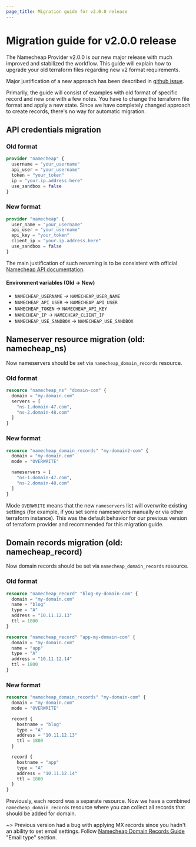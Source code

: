 ```yaml
---
page_title: Migration guide for v2.0.0 release
---
```


# Migration guide for v2.0.0 release

The Namecheap Provider v2.0.0 is our new major release with much improved and stabilized the workflow. This guide will
explain how to upgrade your old terraform files regarding new v2 format requirements.

Major justification of a new approach has been described
in [github issue](https://github.com/namecheap/terraform-provider-namecheap/issues/46).

Primarily, the guide will consist of examples with old format of specific record and new one with a few notes. You have
to change the terraform file format and apply a new state. Since we have completely changed approach to create records,
there's no way for automatic migration.

## API credentials migration

### Old format

```terraform
provider "namecheap" {
  username = "your_username"
  api_user = "your_username"
  token = "your_token"
  ip = "your.ip.address.here"
  use_sandbox = false
}
```

### New format

```terraform
provider "namecheap" {
  user_name = "your_username"
  api_user = "your_username"
  api_key = "your_token"
  client_ip = "your.ip.address.here"
  use_sandbox = false
}
```

The main justification of such renaming is to be consistent with
official [Namecheap API documentation](https://www.namecheap.com/support/api/intro/).

#### Environment variables (Old -> New)

- `NAMECHEAP_USERNAME`      -> `NAMECHEAP_USER_NAME`
- `NAMECHEAP_API_USER`      -> `NAMECHEAP_API_USER`
- `NAMECHEAP_TOKEN`         -> `NAMECHEAP_API_KEY`
- `NAMECHEAP_IP`            -> `NAMECHEAP_CLIENT_IP`
- `NAMECHEAP_USE_SANDBOX`   -> `NAMECHEAP_USE_SANDBOX`

## Nameserver resource migration (old: namecheap_ns)

Now nameservers should be set via `namecheap_domain_records` resource.

### Old format

```terraform
resource "namecheap_ns" "domain-com" {
  domain = "my-domain.com"
  servers = [
    "ns-1.domain-47.com",
    "ns-2.domain-48.com"
  ]
}
```

### New format

```terraform
resource "namecheap_domain_records" "my-domain2-com" {
  domain = "my-domain.com"
  mode = "OVERWRITE"

  nameservers = [
    "ns-1.domain-47.com",
    "ns-2.domain-48.com"
  ]
}
```

Mode `OVERWRITE` means that the new `nameservers` list will overwrite existing settings (for example, if you set some
nameservers manually or via other terraform instance). This was the default behavior for our previous version of
terraform provider and recommended for this migration guide.

## Domain records migration (old: namecheap_record)

Now domain records should be set via `namecheap_domain_records` resource.

### Old format

```terraform
resource "namecheap_record" "blog-my-domain-com" {
  domain = "my-domain.com"
  name = "blog"
  type = "A"
  address = "10.11.12.13"
  ttl = 1800
}

resource "namecheap_record" "app-my-domain-com" {
  domain = "my-domain.com"
  name = "app"
  type = "A"
  address = "10.11.12.14"
  ttl = 1800
}
```

### New format

```terraform
resource "namecheap_domain_records" "my-domain-com" {
  domain = "my-domain.com"
  mode = "OVERWRITE"

  record {
    hostname = "blog"
    type = "A"
    address = "10.11.12.13"
    ttl = 1800
  }

  record {
    hostname = "app"
    type = "A"
    address = "10.11.12.14"
    ttl = 1800
  }
}
```

Previously, each record was a separate resource. Now we have a combined `namecheap_domain_records` resource where you
can collect all records that should be added for domain.

~> Previous version had a bug with applying MX records since you hadn't an ability to set email settings.
Follow [Namecheap Domain Records Guide](namecheap_domain_records_guide.md#email-type) "Email type" section.
